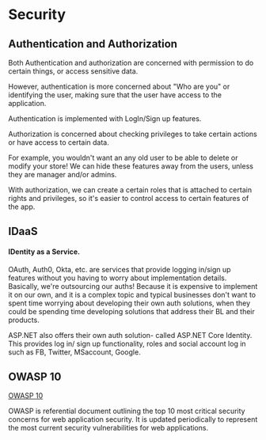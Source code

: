 # Security

## Authentication and Authorization
Both Authentication and authorization are concerned with permission to do certain things, or access sensitive data.

However, authentication is more concerned about "Who are you" or identifying the user, making sure that the user have access to the application.

Authentication is implemented with LogIn/Sign up features. 

Authorization is concerned about checking privileges to take certain actions or have access to certain data.

For example, you wouldn't want an any old user to be able to delete or modify your store! We can hide these features away from the users, unless they are manager and/or admins.

With authorization, we can create a certain roles that is attached to certain rights and privileges, so it's easier to control access to certain features of the app.

## IDaaS
#### IDentity as a Service.
OAuth, Auth0, Okta, etc. are services that provide logging in/sign up features without you having to worry about implementation details. Basically, we're outsourcing our auths! Because it is expensive to implement it on our own, and it is a complex topic and typical businesses don't want to spent time worrying about developing their own auth solutions, when they could be spending time developing solutions that address their BL and their products.

ASP.NET also offers their own auth solution- called ASP.NET Core Identity.
This provides log in/ sign up functionality, roles and social account log in such as FB, Twitter, MSaccount, Google.

## OWASP 10

[OWASP 10](https://owasp.org/)

OWASP is referential document outlining the top 10 most critical security concerns for web application security.
It is updated periodically to represent the most current security vulnerabilities for web applications.